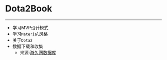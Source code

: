 # Dota2Book
-------
- 学习MVP设计模式
- 学习`Material`风格
- 关于`Dota2`
- 数据下载和收集 
  - 来源:[游久网数据库](db.dota2.uuu9.com)
